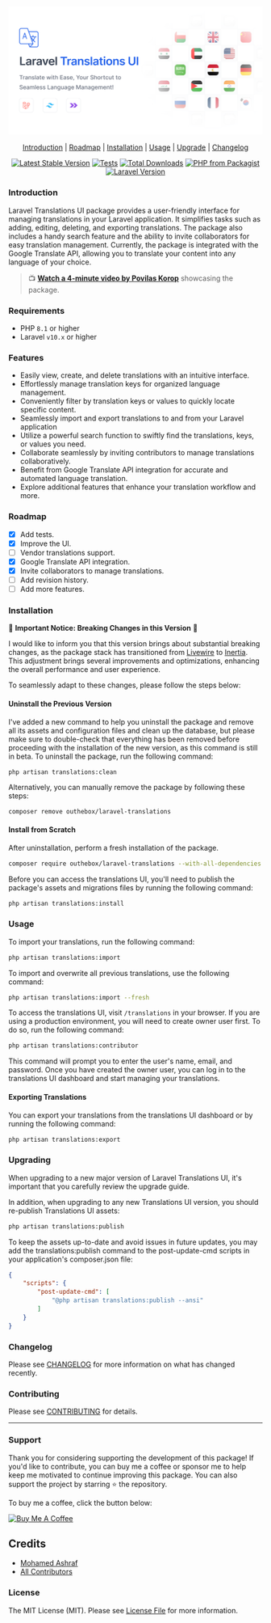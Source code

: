 ![Cover](art/cover.png)

<p align="center">
    <a href="#introduction">Introduction</a> |
    <a href="#roadmap">Roadmap</a> |
    <a href="#installation">Installation</a> |
    <a href="#usage">Usage</a> |
    <a href="#upgrading">Upgrade</a> |
    <a href="#changelog">Changelog</a>
</p>

<p align="center">
<a href="https://packagist.org/packages/outhebox/laravel-translations"><img src="https://img.shields.io/packagist/v/outhebox/laravel-translations" alt="Latest Stable Version"></a>
<a href="https://github.com/MohmmedAshraf/laravel-translations/actions?query=workflow%3Arun-tests"><img src="https://github.com/MohmmedAshraf/laravel-translations/workflows/run-tests/badge.svg" alt="Tests"></a>
<a href="https://packagist.org/packages/outhebox/laravel-translations"><img src="https://img.shields.io/packagist/dt/outhebox/laravel-translations" alt="Total Downloads"></a>
<a href="https://packagist.org/packages/outhebox/laravel-translations"><img src="https://img.shields.io/packagist/php-v/outhebox/laravel-translations.svg" alt="PHP from Packagist"></a>
<a href="https://packagist.org/packages/outhebox/laravel-translations"><img src="https://img.shields.io/badge/Laravel-10.x-brightgreen.svg" alt="Laravel Version"></a>
</p>

### Introduction

Laravel Translations UI package provides a user-friendly interface for managing translations in your Laravel application. It simplifies tasks such as adding, editing, deleting, and exporting translations. The package also includes a handy search feature and the ability to invite collaborators for easy translation management. Currently, the package is integrated with the Google Translate API, allowing you to translate your content into any language of your choice.

> 📺 **[Watch a 4-minute video by Povilas Korop](https://www.youtube.com/watch?v=lYkgXnwnVbw)** showcasing the package.

### Requirements

- PHP `8.1` or higher
- Laravel `v10.x` or higher

### Features
- Easily view, create, and delete translations with an intuitive interface.
- Effortlessly manage translation keys for organized language management.
- Conveniently filter by translation keys or values to quickly locate specific content.
- Seamlessly import and export translations to and from your Laravel application
- Utilize a powerful search function to swiftly find the translations, keys, or values you need.
- Collaborate seamlessly by inviting contributors to manage translations collaboratively.
- Benefit from Google Translate API integration for accurate and automated language translation.
- Explore additional features that enhance your translation workflow and more.

### Roadmap
- [x] Add tests.
- [x] Improve the UI.
- [ ] Vendor translations support.
- [x] Google Translate API integration.
- [x] Invite collaborators to manage translations.
- [ ] Add revision history.
- [ ] Add more features.

### Installation

🚨 **Important Notice: Breaking Changes in this Version** 🚨

I would like to inform you that this version brings about substantial breaking changes, as the package stack has transitioned from [Livewire](https://livewire.laravel.com/) to [Inertia](https://inertiajs.com/). This adjustment brings several improvements and optimizations, enhancing the overall performance and user experience.

To seamlessly adapt to these changes, please follow the steps below:

#### Uninstall the Previous Version
I've added a new command to help you uninstall the package and remove all its assets and configuration files and clean up the database, but please make sure to double-check that everything has been removed before proceeding with the installation of the new version, as this command is still in beta. To uninstall the package, run the following command:

```bash
php artisan translations:clean
```

Alternatively, you can manually remove the package by following these steps:

```bash[.env](..%2Ftestapp%2F.env)
composer remove outhebox/laravel-translations
```

#### Install from Scratch

After uninstallation, perform a fresh installation of the package.

```bash
composer require outhebox/laravel-translations --with-all-dependencies
```

Before you can access the translations UI, you'll need to publish the package's assets and migrations files by running the following command:

```bash
php artisan translations:install
```

### Usage

To import your translations, run the following command:

```bash
php artisan translations:import
```

To import and overwrite all previous translations, use the following command:

```bash
php artisan translations:import --fresh
```

To access the translations UI, visit `/translations` in your browser. If you are using a production environment, you will need to create owner user first. To do so, run the following command:

```bash
php artisan translations:contributor
``` 

This command will prompt you to enter the user's name, email, and password. Once you have created the owner user, you can log in to the translations UI dashboard and start managing your translations.

#### Exporting Translations

You can export your translations from the translations UI dashboard or by running the following command:

```bash
php artisan translations:export
```

### Upgrading

When upgrading to a new major version of Laravel Translations UI, it's important that you carefully review the upgrade guide.

In addition, when upgrading to any new Translations UI version, you should re-publish Translations UI assets:

```bash
php artisan translations:publish
```

To keep the assets up-to-date and avoid issues in future updates, you may add the translations:publish command to the post-update-cmd scripts in your application's composer.json file:

```json
{
    "scripts": {
        "post-update-cmd": [
            "@php artisan translations:publish --ansi"
        ]
    }
}
```

### Changelog

Please see [CHANGELOG](CHANGELOG.md) for more information on what has changed recently.

### Contributing

Please see [CONTRIBUTING](CONTRIBUTING.md) for details.

---
### Support

Thank you for considering supporting the development of this package! If you'd like to contribute, you can buy me a coffee or sponsor me to help keep me motivated to continue improving this package. You can also support the project by starring ⭐ the repository.

To buy me a coffee, click the button below:

<a href="https://www.buymeacoffee.com/outhebox" target="_blank"><img src="https://cdn.buymeacoffee.com/buttons/default-orange.png" alt="Buy Me A Coffee" style="height: 51px !important;width: 217px !important;" ></a>


## Credits

- [Mohamed Ashraf](https://github.com/MohmmedAshraf)
- [All Contributors](../../contributors)

### License

The MIT License (MIT). Please see [License File](LICENSE.md) for more information.
